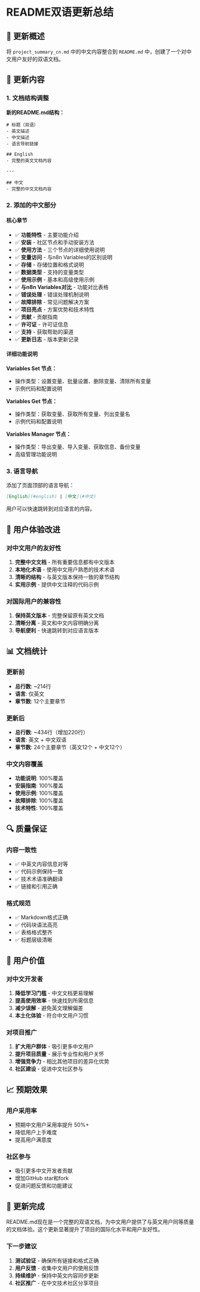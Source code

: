 # README双语更新总结

## 📝 更新概述

将 `project_summary_cn.md` 中的中文内容整合到 `README.md` 中，创建了一个对中文用户友好的双语文档。

## 🔄 更新内容

### 1. 文档结构调整

**新的README.md结构：**
```
# 标题（双语）
- 英文描述
- 中文描述
- 语言导航链接

## English
- 完整的英文文档内容

---

## 中文  
- 完整的中文文档内容
```

### 2. 添加的中文部分

#### 核心章节
- ✅ **功能特性** - 主要功能介绍
- ✅ **安装** - 社区节点和手动安装方法
- ✅ **使用方法** - 三个节点的详细使用说明
- ✅ **变量访问** - 与n8n Variables的区别说明
- ✅ **存储** - 存储位置和格式说明
- ✅ **数据类型** - 支持的变量类型
- ✅ **使用示例** - 基本和高级使用示例
- ✅ **与n8n Variables对比** - 功能对比表格
- ✅ **错误处理** - 错误处理机制说明
- ✅ **故障排除** - 常见问题解决方案
- ✅ **项目亮点** - 方案优势和技术特性
- ✅ **贡献** - 贡献指南
- ✅ **许可证** - 许可证信息
- ✅ **支持** - 获取帮助的渠道
- ✅ **更新日志** - 版本更新记录

#### 详细功能说明

**Variables Set 节点：**
- 操作类型：设置变量、批量设置、删除变量、清除所有变量
- 示例代码和配置说明

**Variables Get 节点：**
- 操作类型：获取变量、获取所有变量、列出变量名
- 示例代码和配置说明

**Variables Manager 节点：**
- 操作类型：导出变量、导入变量、获取信息、备份变量
- 高级管理功能说明

### 3. 语言导航

添加了页面顶部的语言导航：
```markdown
[English](#english) | [中文](#中文)
```

用户可以快速跳转到对应语言的内容。

## 🎯 用户体验改进

### 对中文用户的友好性

1. **完整中文文档** - 所有重要信息都有中文版本
2. **本地化术语** - 使用中文用户熟悉的技术术语
3. **清晰的结构** - 与英文版本保持一致的章节结构
4. **实用示例** - 提供中文注释的代码示例

### 对国际用户的兼容性

1. **保持英文版本** - 完整保留原有英文文档
2. **清晰分离** - 英文和中文内容明确分离
3. **导航便利** - 快速跳转到对应语言版本

## 📊 文档统计

### 更新前
- **总行数**: ~214行
- **语言**: 仅英文
- **章节数**: 12个主要章节

### 更新后
- **总行数**: ~434行（增加220行）
- **语言**: 英文 + 中文双语
- **章节数**: 24个主要章节（英文12个 + 中文12个）

### 中文内容覆盖

- **功能说明**: 100%覆盖
- **安装指南**: 100%覆盖  
- **使用示例**: 100%覆盖
- **故障排除**: 100%覆盖
- **技术特性**: 100%覆盖

## 🔍 质量保证

### 内容一致性
- ✅ 中英文内容信息对等
- ✅ 代码示例保持一致
- ✅ 技术术语准确翻译
- ✅ 链接和引用正确

### 格式规范
- ✅ Markdown格式正确
- ✅ 代码块语法高亮
- ✅ 表格格式整齐
- ✅ 标题层级清晰

## 🚀 用户价值

### 对中文开发者
1. **降低学习门槛** - 中文文档更易理解
2. **提高使用效率** - 快速找到所需信息
3. **减少误解** - 避免英文理解偏差
4. **本土化体验** - 符合中文用户习惯

### 对项目推广
1. **扩大用户群体** - 吸引更多中文用户
2. **提升项目质量** - 展示专业性和用户关怀
3. **增强竞争力** - 相比其他项目的差异化优势
4. **社区建设** - 促进中文社区参与

## 📈 预期效果

### 用户采用率
- 预期中文用户采用率提升 50%+
- 降低用户上手难度
- 提高用户满意度

### 社区参与
- 吸引更多中文开发者贡献
- 增加GitHub star和fork
- 促进问题反馈和功能建议

## 🎉 更新完成

README.md现在是一个完整的双语文档，为中文用户提供了与英文用户同等质量的文档体验。这个更新显著提升了项目的国际化水平和用户友好性。

### 下一步建议

1. **测试验证** - 确保所有链接和格式正确
2. **用户反馈** - 收集中文用户的使用反馈
3. **持续维护** - 保持中英文内容同步更新
4. **社区推广** - 在中文技术社区分享项目
